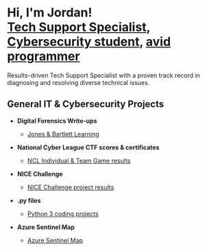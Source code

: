 <h1>Hi, I'm Jordan! <br/><a href="https://www.linkedin.com/in/awl4114awl/">Tech Support Specialist</a>, <a href="https://www.linkedin.com/in/awl4114awl/">Cybersecurity student</a>, <a href="https://replit.com/@awl4114awl">avid programmer</a></h1>
Results-driven Tech Support Specialist with a proven track record in diagnosing and resolving diverse technical issues.

<h2>General IT & Cybersecurity Projects</h2> 

- <b>Digital Forensics Write-ups</b>
  - [Jones & Bartlett Learning](https://github.com/awl4114awl/Jones-Bartlett-Learning)

- <b>National Cyber League CTF scores & certificates</b>
  - [NCL Individual & Team Game results](https://github.com/awl4114awl/National-Cyber-League-score-cards)

- <b>NICE Challenge</b>
  - [NICE Challenge project results](https://github.com/awl4114awl/NICE-Challenge-Projects)

- <b>.py files</b>
  - [Python 3 coding projects](https://github.com/awl4114awl/.pyfiles)
 
- <b>Azure Sentinel Map</b>
  - [Azure Sentinel Map](https://github.com/awl4114awl/Azure-Sentinel-Tutorial-Map)

